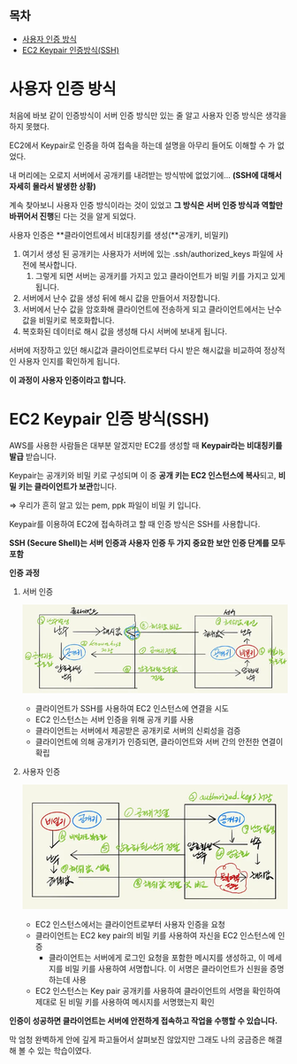 ## 목차
- [사용자 인증 방식](#사용자-인증-방식)
- [EC2 Keypair 인증방식(SSH)](#ec2-keypair-인증-방식ssh)

# 사용자 인증 방식


    

처음에 바보 같이 인증방식이 서버 인증 방식만 있는 줄 알고 사용자 인증 방식은 생각을 하지 못했다. 

EC2에서 Keypair로 인증을 하여 접속을 하는데 설명을 아무리 들어도 이해할 수 가 없었다. 

내 머리에는 오로지 서버에서 공개키를 내려받는 방식밖에 없었기에… 
**(SSH에 대해서 자세히 몰라서 발생한 상황)**

계속 찾아보니 사용자 인증 방식이라는 것이 있었고 **그 방식은 서버 인증 방식과 역할만 바뀌어서 진행**된 다는 것을 알게 되었다.  

사용자 인증은 **클라이언트에서 비대칭키를 생성(**공개키, 비밀키)

1. 여기서 생성 된 공개키는 사용자가 서버에 있는 .ssh/authorized_keys 파일에 사전에 복사합니다.
    1. 그렇게 되면 서버는 공개키를 가지고 있고 클라이언트가 비밀 키를 가지고 있게 됩니다.
2. 서버에서 난수 값을 생성 뒤에 해시 값을 만들어서 저장합니다.
3. 서버에서 난수 값을 암호화해 클라이언트에 전송하게 되고 클라이언트에서는 난수값을 비밀키로 복호화합니다.
4. 복호화된 데이터로 해시 값을 생성해 다시 서버에 보내게 됩니다. 

서버에 저장하고 있던 해시값과 클라이언트로부터 다시 받은 해시값을 비교하여 정상적인 사용자 인지를 확인하게 됩니다. 

**이 과정이 사용자 인증이라고 합니다.**

# EC2 Keypair 인증 방식(SSH)



AWS를 사용한 사람들은 대부분 알겠지만 EC2를 생성할 때 **Keypair라는 비대칭키를 발급** 받습니다. 

Keypair는 공개키와 비밀 키로 구성되며 이 중 **공개 키는 EC2 인스턴스에 복사**되고, **비밀 키는 클라이언트가 보관**합니다. 

⇒ 우리가 흔히 알고 있는 pem, ppk 파일이 비밀 키 입니다.

Keypair를 이용하여 EC2에 접속하려고 할 때 인증 방식은 SSH를 사용합니다. 

**SSH (Secure Shell)는 서버 인증과 사용자 인증 두 가지 중요한 보안 인증 단계를 모두 포함**

**인증 과정**

1. 서버 인증
    
    ![Alt text](Image/EC2_Keypair1.png)
    

    
    - 클라이언트가 SSH를 사용하여 EC2 인스턴스에 연결을 시도
    - EC2 인스턴스는 서버 인증을 위해 공개 키를 사용
    - 클라이언트는 서버에서 제공받은 공개키로 서버의 신뢰성을 검증
    - 클라이언트에 의해 공개키가 인증되면, 클라이언트와 서버 간의 안전한 연결이 확립
2. 사용자 인증
    
    ![Alt text](Image/EC2_Keypair2.png)
    
    - EC2 인스턴스에서는 클라이언트로부터 사용자 인증을 요청
    - 클라이언트는 EC2 key pair의 비밀 키를 사용하여 자신을 EC2 인스턴스에 인증
        - 클라이언트는 서버에게 로그인 요청을 포함한 메시지를 생성하고, 이 메세지를 비밀 키를 사용하여 서명합니다. 이 서명은 클라이언트가 신원을 증명하는데 사용
    - EC2 인스턴스는 Key pair 공개키를 사용하여 클라이언트의 서명을 확인하여 제대로 된 비밀 키를 사용하여 메시지를 서명했는지 확인

**인증이 성공하면 클라이언트는 서버에 안전하게 접속하고 작업을 수행할 수 있습니다.** 

막 엄청 완벽하게 안에 깊게 파고들어서 살펴보진 않았지만 그래도 나의 궁금증은 해결해 볼 수 있는 학습이였다.
